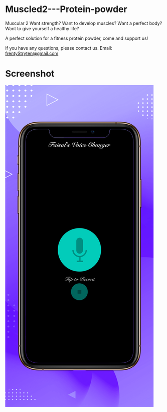 # Muscled2---Protein-powder
Muscular 2 
Want strength? 
Want to develop muscles?
Want a perfect body? 
Want to give yourself a healthy life?  

A perfect solution for a fitness protein powder, come and support us!

If you have any questions, please contact us. Email: frentyStryten@gmail.com

# Screenshot
![image](https://github.com/ttvkenvin/Faisal-s-Funny-Voice/blob/master/sc/1.png)

